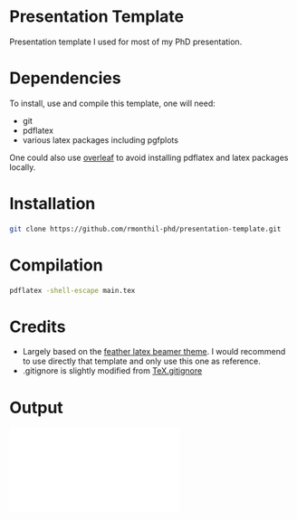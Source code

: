 # Presentation Template

Presentation template I used for most of my PhD presentation.

# Dependencies

To install, use and compile this template, one will need:
- git
- pdflatex
- various latex packages including pgfplots

One could also use [overleaf](https://www.overleaf.com) to avoid installing pdflatex and latex packages locally.

# Installation

```bash
git clone https://github.com/rmonthil-phd/presentation-template.git
```

# Compilation

```bash
pdflatex -shell-escape main.tex
```

# Credits

* Largely based on the [feather latex beamer theme](https://www.overleaf.com/latex/templates/modified-feather-beamer-theme-theme/hprfhrqkbzqq). I would recommend to use directly that template and only use this one as reference.
* .gitignore is slightly modified from [TeX.gitignore](https://github.com/github/gitignore/blob/main/TeX.gitignore)

# Output

![main.pdf](main.pdf  "main.pdf")
